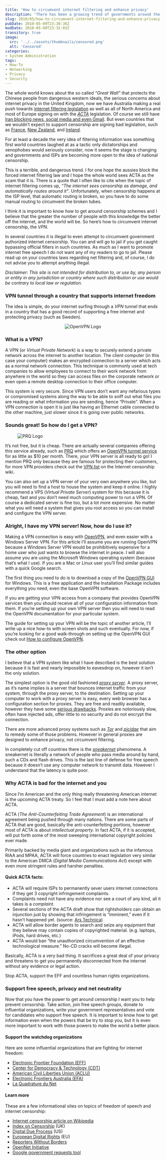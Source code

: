 ```yaml
---
title: 'How to circumvent internet filtering and enhance privacy'
description: 'There has been a growing trend of governments around the world drafting legislation to censor or otherwise restrict access to the information on the internet. This article provides guidance on various ways to circumvent censorship, focusing on VPN technology.'
slug: 2010/05/how-to-circumvent-internet-filtering-and-enhance-privacy
pubDate: 2010-05-09T23:30:36Z
modDate: 2010-05-09T23:32:03Z
transitory: true
image:
  src: '../../assets/thumbnails/censored.png'
  alt: 'Censored'
categories:
- System Administration
tags:
- How-To
- Networking
- Privacy
- Security
---
```


The whole world knows about the so called *“Great Wall”* that protects the Chinese people from dangerous western ideals, the serious concerns about internet privacy in the United Kingdom, now we have Australia making a real push towards [internet filtering legislation](http://www.guardian.co.uk/world/2010/mar/29/google-yahoo-australia-internet-filter) as well as all of North America and most of Europe signing on with the *[ACTA](https://en.wikipedia.org/wiki/Anti-Counterfeiting_Trade_Agreement)* legislation. Of course we still have [Iran blocking news, social media and even Gmail](http://online.wsj.com/article/SB10001424052748704140104575056972514372994.html). But even countries that we wouldn’t expect to support censorship are signing bad legislation, such as [France](http://www.theinquirer.net/inquirer/news/1591582/france-falls-internet-censorship), [New Zealand](http://www.neowin.net/news/main/09/09/14/new-zealand-to-get-country-wide-filtered-internet), and [Ireland](http://www.irishtimes.com/newspaper/frontpage/2009/0820/1224252952116.html).

For at least a decade the very idea of filtering information was something first world countries laughed at as a tactic only dictatorships and xenophobes would seriously consider, now it seems the stage is changing and governments and ISPs are becoming more open to the idea of national censorship.

This is a terrible, and dangerous trend. I for one hope the aussies block the forced internet filtering law and I hope the whole world sees ACTA as the scam that it is. There is a quote that I often like to cite when the topic of internet filtering comes up, *“The internet sees censorship as damage, and automatically routes around it”*. Unfortunately, when censorship happens at the ISP level, that automatic routing is broken, so you have to do some manual routing to circumvent the broken tubes.

I think it is important to know how to get around censorship schemes and I believe that the greater the number of people with this knowledge the better off the internet, and the world will be. So here’s how to circumvent internet censorship, the *VPN*.

<!-- more -->

In several countries it is illegal to even attempt to circumvent government authorized internet censorship. You can and will go to jail if you get caught bypassing official filters in such countries. As much as I want to promote internet free speech I do not want any of my readers to go to jail. Please read up on your countries laws regarding net filtering and, of course, I do not advise you to attempt anything illegal.

*Disclaimer: This site is not intended for distribution to, or use by, any person or entity in any jurisdiction or country where such distribution or use would be contrary to local law or regulation.*

### VPN tunnel through a country that supports internet freedom

The idea is simple, do your internet surfing through a *VPN* tunnel that ends in a country that has a good record of supporting a free internet and protecting privacy (such as Sweden).

<div style="text-align: center;">

![OpenVPN Logo](../../assets/postimages/circumvent-filtering/openvpn-logo.png)

</div>

### What is a VPN?

A VPN (or *Virtual Private Network*) is a way to securely extend a private network across the internet to another location. The client computer (in this case your computer) makes an encrypted connection to a server which acts as a normal network connection. This technique is commonly used at tech companies to allow employees to connect to their work network from anywhere in the world so they can access files on the corporate network or even open a remote desktop connection to their office computer.

This system is very secure. Since VPN users don’t want any nefarious types or compromised systems along the way to be able to sniff out what files you are reading or what information you are sending, hence “Private”. When a VPN connection is open it is just like having an Ethernet cable connected to the other machine, just slower since it is going over public networks.

### Sounds great! So how do I get a VPN?

<figure>

![PRQ Logo](../../assets/postimages/circumvent-filtering/prq-logo.jpg)

</figure>

It’s not free, but it is cheap. There are actually several companies offering this service already, such as [PRQ](http://prq.se/?intl=1) which offers an [OpenVPN tunnel service](http://prq.se/?p=tunnel&intl=1) for as little as $10 per month. There, your VPN server is all ready to go! I mention PRQ only because they are famous for protecting their customers, for more VPN providers check out the [VPN list](http://en.cship.org/wiki/Virtual_Private_Network) on the Internet censorship wiki.

You can also set up a VPN server of your very own anywhere you like, but you will need to find a host to house the system and keep it online. I highly recommend a VPS (*Virtual Private Server*) system for this because it is cheap, fast and you don’t need much computing power to run a VPN. Of course a dedicated server is fine too, but a lot more expensive. No matter what you will need a system that gives you root access so you can install and configure the VPN server.

### Alright, I have my VPN server! Now, how do I use it?

Making a VPN connection is easy with [OpenVPN](http://openvpn.net/), and even easier with a Windows Server VPN. For this article I’ll assume you are running OpenVPN because a Windows Server VPN would be prohibitively expensive for a home user who just wants to browse the internet in peace. I will also assume you are using the Microsoft Windows operating system (because that’s what I use). If you are a Mac or Linux user you’ll find similar guides with a quick Google search.

The first thing you need to do is to download a copy of the [OpenVPN GUI](http://openvpn.se/) for Windows. This is a free application and the Installation Package includes everything you need, even the base OpenVPN software.

If you are getting your VPN access from a company that provides OpenVPN services then you should receive all of your configuration information from them. If you’re setting up your own VPN server then you will need to read the OpenVPN documentation for your particular system.

The guide for setting up your VPN will be the topic of another article, I’ll write up a nice how-to with screen shots and such eventually. For now, if you’re looking for a good walk-through on setting up the OpenVPN GUI check out [How to configure OpenVPN](http://www.itsatechworld.com/2006/01/29/how-to-configure-openvpn/).

### The other option

I believe that a VPN system like what I have described is the best solution because it is fast and nearly impossible to eavesdrop on, however it isn’t the only solution.

The simplest option is the good old fashioned *[proxy server](https://en.wikipedia.org/wiki/Proxy_server)*. A proxy server, as it’s name implies is a server that bounces internet traffic from your system, through the proxy server, to the destination. Setting up your computer to work with a proxy server is easy, every web browser has a configuration section for proxies. They are free and readily available, however they have some [serious drawbacks](http://www.sesawe.net/Risks-of-using-web-proxies.html). Proxies are notoriously slow, often have injected ads, offer little to no security and do not encrypt the connection.

There are more advanced proxy systems such as *[Tor](http://www.torproject.org/)* and *[picidae](http://info.picidae.net/)* that aim to remedy some of those problems. However in general proxies are designed to enhance privacy, not circumvent filtering.

In completely cut off countries there is the *[sneakernet](https://en.wikipedia.org/wiki/Sneakernet)* phenomena. A sneakernet is literally a network of people who pass media around by hand, such a CDs and flash drives. This is the last line of defense for free speech because it doesn’t use any computer network to transmit data. However I understand that the latency is quite poor.

### Why ACTA is bad for the internet and you

Since I’m American and the only thing really threatening American internet is the upcoming ACTA treaty. So I feel that I must add a note here about ACTA.

ACTA (*The Anti-Counterfeiting Trade Agreement*) is an international agreement being pushed through many nations. There are some parts of ACTA that are good, basically the anti-counterfeiting portions, however most of ACTA is about *intellectual property*. In fact ACTA, if it is accepted, will put forth some of the most sweeping international copyright policies ever made.

Primarily backed by media giant and organizations such as the infamous RIAA and MPAA, ACTA will force countries to enact legislation very similar to the American DMCA (*Digital Media Communications Act*) except with even more stringent rules and harsher penalties.

#### Quick ACTA facts:

 * ACTA will require ISPs to permanently sever users internet connections if they get 3 copyright infringement complaints.
 * Complaints need not have any evidence nor see a court of any kind, all it takes is a *complaint*.
 * Several sections of the ACTA draft show that rightsholders can obtain an injunction just by showing that infringement is “imminent,” even if it hasn’t happened yet. (source: [Ars Technica](http://arstechnica.com/tech-policy/news/2010/04/acta-is-here.ars))
 * ACTA will allow border agents to search and seize any equipment that they believe may contain copies of copyrighted material. (e.g. laptops, iPods, hard drives, etc.)
 * ACTA would ban “the unauthorized circumvention of an effective technological measure.” No-CD cracks will become illegal.

Basically, ACTA is a very bad thing. It sacrifices a great deal of your privacy and threatens to get you permanently disconnected from the internet without any evidence or legal action.

Stop ACTA, support the EFF and countless human rights organizations.

### Support free speech, privacy and net neutrality

Now that you have the power to get around censorship I want you to help prevent censorship. Take action, join free speech groups, donate to influential organizations, write your government representatives and vote for candidates who support free speech. It is important to know how to get information even when the powers that be try to stop you, but it is even more important to work with those powers to make the world a better place.

#### Support the watchdog organizations

Here are some influential organizations that are fighting for internet freedom:

 * [Electronic Frontier Foundation (EFF)](http://www.eff.org/)
 * [Center for Democracy & Technology (CDT)](http://www.cdt.org/)
 * [American Civil Liberties Union (ACLU)](http://www.aclu.org/free-speech/internet-censorship)
 * [Electronic Frontiers Australia (EFA)](http://www.efa.org.au/)
 * [La Quadrature du Net](http://www.laquadrature.net/en)

#### Learn more

These are a few informational sites on topics of freedom of speech and internet censorship:

 * [Internet censorship article on Wikipedia](https://en.wikipedia.org/wiki/Internet_censorship)
 * [Index on Censorship](http://www.indexoncensorship.org/) (UK)
 * [Digital Due Process](http://www.digitaldueprocess.org/) (US)
 * [European Digital Rights](http://www.edri.org/) (EU)
 * [Reporters Without Borders](http://www.rsf.org/index.php?page=rubrique&id_rubrique=2)
 * [OpenNet Initiative](http://opennet.net/)
 * [Google government requests tool](http://www.google.com/governmentrequests/)

